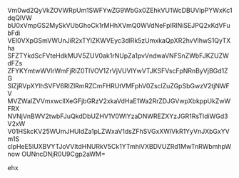 Vm0wd2QyVkZOVWRpUm1SWFYwZG9WbGx0ZEhkVU1WcDBUVlpPYWxKc1dqQlVW
bU0xVmpGS2MySkVUbGhoCk1rMHhXVmQ0WVdNeFpIRlNiSEJPQ2xKdVFubFdi
VEI0VXpGSmVWUnJiR2xTYlZKWVEyc3dlRk5zUmxkaQpXR2hvVlhwS1QyTXha
SFZTYkdScFVteHdkMUV5ZUV0ak1rNUpZa1pvVndwaVNFSnZWbFJKZUZWdFZs
ZFYKYmtwWVlrWmFjRlZ0TlVOV1ZrVjVUVlYwVTJKSFVscFpNRnByVjBGd1ZG
SlZjRVpXYlhSVFV6RlZlRmRZCmFHRUtVMFphV0ZsclZuZGpSbGwzV2tjNWFV
MVZWalZVVmxwcllXeGFjbGRzV2xkaVdHaE1Wa2RrZDJGVwpXbkppUkZwWFRX
NVNjVnBWV2twbFJuQkdDbUZHV1V0WlYzaDNWREZXYzJGR1RsTldiWGd3V2xW
V01HSkcKV25WUmJHUldZa1pLZWxaV1dsZFhSVGxXWlVkR1YyVnJXbGxYVm1S
clpHeE5lUXBVYTJoVVltdHNURkV5Ck1YTmhiVXBDVUZRd1MwTnRWbmhpWnow
OUNncDNjR0U9Cgp2aWM=

ehx